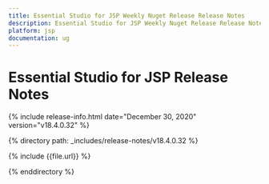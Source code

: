 ```yaml
---
title: Essential Studio for JSP Weekly Nuget Release Release Notes  
description: Essential Studio for JSP Weekly Nuget Release Release Notes  
platform: jsp
documentation: ug
---
```


# Essential Studio for JSP  Release Notes  

{% include release-info.html date="December 30, 2020"  version="v18.4.0.32" %} 


{% directory path: _includes/release-notes/v18.4.0.32 %}

{% include {{file.url}} %}

{% enddirectory %}